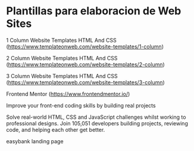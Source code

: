 # Plantillas para elaboracion de Web Sites

1 Column Website Templates HTML And CSS (https://www.templateonweb.com/website-templates/1-column)

2 Column Website Templates HTML And CSS (https://www.templateonweb.com/website-templates/2-column)

3 Column Website Templates HTML And CSS (https://www.templateonweb.com/website-templates/3-column)

Frontend Mentor (https://www.frontendmentor.io/)

Improve your front-end coding skills by building real projects

Solve real-world HTML, CSS and JavaScript challenges whilst working to 
professional designs. Join 105,051 developers building projects, 
reviewing code, and helping each other get better.

easybank landing page 

<!--
&_____________________________________________________________________
-->


